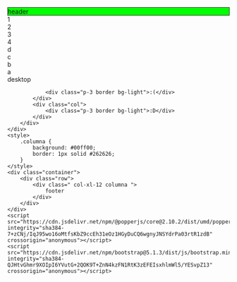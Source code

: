 <!DOCTYPE html>
<html lang="en">

<head>
    <meta charset="UTF-8">
    <meta http-equiv="X-UA-Compatible" content="IE=edge">
    <meta name="viewport" content="width=device-width, initial-scale=1.0">
    <title>actividad 4</title>
    <link href="https://cdn.jsdelivr.net/npm/bootstrap@5.1.3/dist/css/bootstrap.min.css" rel="stylesheet" integrity="sha384-1BmE4kWBq78iYhFldvKuhfTAU6auU8tT94WrHftjDbrCEXSU1oBoqyl2QvZ6jIW3" crossorigin="anonymous">
    <script src="https://cdn.jsdelivr.net/npm/bootstrap@5.1.3/dist/js/bootstrap.bundle.min.js" integrity="sha384-ka7Sk0Gln4gmtz2MlQnikT1wXgYsOg+OMhuP+IlRH9sENBO0LRn5q+8nbTov4+1p" crossorigin="anonymous"></script>

</head>

<body>
    <style>
        .columna {
            background: #00ff00;
            border: 1px solid #262626;
        }
    </style>
    <div class="container">
        <div class="row">
            <div class=" col-12 columna">
                header
            </div>
        </div>
    </div>
    <div class="container px-4">
        <div class="row offset-xl-3 offset-lg-3 offset-md-3">
            <div class="col-md-4">
                <div class="p-3 border bg-light">1</div>
            </div>
            <div class="col-md-4">
                <div class="p-3 border bg-light">2</div>
            </div>
        </div>
    </div>
    <div class="container px-4">
        <div class="row justify-content-xl-between justify-content-lg-between justify-content-md-between">
            <div class="col-md-4">
                <div class="p-3 border bg-light">3</div>
            </div>
            <div class="col-md-4">
                <div class="p-3 border bg-light">4</div>
            </div>
        </div>
    </div>
    <div class="container">
        <div class="row row-cols-2 row-cols-lg-5 g-2 g-lg-3 justify-content-center">
            <div class="col order-last-sm">
                <div class="p-3 border bg-light">d</div>
            </div>
            <div class="col order-last-sm">
                <div class="p-3 border bg-light">c</div>
            </div>
            <div class="col order-last-sm">
                <div class="p-3 border bg-light">b</div>
            </div>
            <div class="col order-first">
                <div class="p-3 border bg-light">a</div>
            </div>
        </div>
    </div>
    <div class="col-12 bg-light p-3 border">
        desktop
    </div>
    <div class="container overflow-hidden">
        <div class="row gx-5">
            <div class="col .d{sm}none">

                <div class="p-3 border bg-light">:(</div>
            </div>
            <div class="col">
                <div class="p-3 border bg-light">:D</div>
            </div>
        </div>
    </div>
    <style>
        .columna {
            background: #00ff00;
            border: 1px solid #262626;
        }
    </style>
    <div class="container">
        <div class="row">
            <div class=" col-xl-12 columna ">
                footer
            </div>
        </div>
    </div>
    <script src="https://cdn.jsdelivr.net/npm/@popperjs/core@2.10.2/dist/umd/popper.min.js" integrity="sha384-7+zCNj/IqJ95wo16oMtfsKbZ9ccEh31eOz1HGyDuCQ6wgnyJNSYdrPa03rtR1zdB" crossorigin="anonymous"></script>
    <script src="https://cdn.jsdelivr.net/npm/bootstrap@5.1.3/dist/js/bootstrap.min.js" integrity="sha384-QJHtvGhmr9XOIpI6YVutG+2QOK9T+ZnN4kzFN1RtK3zEFEIsxhlmWl5/YESvpZ13" crossorigin="anonymous"></script>
</body>

</html>
